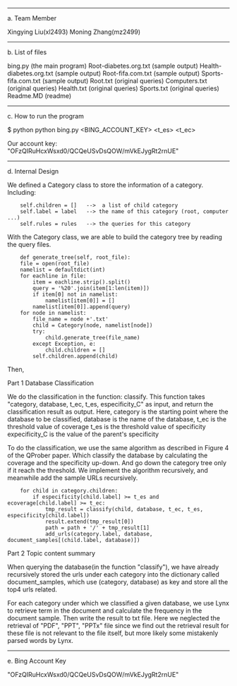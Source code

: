 ----------------
a. Team Member

Xingying Liu(xl2493)
Moning Zhang(mz2499)

----------------
b. List of files

bing.py (the main program)
Root-diabetes.org.txt (sample output)
Health-diabetes.org.txt (sample output)
Root-fifa.com.txt (sample output)
Sports-fifa.com.txt (sample output)
Root.txt (original queries)
Computers.txt (original queries)
Health.txt (original queries)
Sports.txt (original queries)
Readme.MD (readme)

----------------
c. How to run the program

$ python python bing.py <BING_ACCOUNT_KEY> <t_es> <t_ec> <host>

Our account key: "OFzQIRuHcxWsxd0/QCQeUSvDsQOW/mVkEJygRt2rnUE"

----------------
d. Internal Design

We defined a Category class to store the information of a category. Including:

        self.children = []   -->  a list of child category
        self.label = label   --> the name of this category (root, computer ...)
        self.rules = rules   --> the queries for this category

With the Category class, we are able to build the category tree by reading the query files.

        def generate_tree(self, root_file):
        file = open(root_file)
        namelist = defaultdict(int)
        for eachline in file:
            item = eachline.strip().split()
            query = '%20'.join(item[1:len(item)])
            if item[0] not in namelist:
                namelist[item[0]] = []
            namelist[item[0]].append(query)
        for node in namelist:
            file_name = node +'.txt'
            child = Category(node, namelist[node])
            try:
                child.generate_tree(file_name)
            except Exception, e:
                child.children = []
            self.children.append(child)

Then,

Part 1  Database Classification

We do the classification in the function: classify. This function takes "category, database, t_ec, t_es, especificity_C" as input, and return the classification result as output.
Here,
    category is the starting point where the database to be classified,
    database is the name of the database,
    t_ec is the threshold value of coverage
    t_es is the threshold value of specificity
    expecificity_C is the value of the parent's specificity

To do the classification, we use the same algorithm as described in Figure 4 of the QProber paper. Which classify the database by calculating the coverage and the specificity up-down. And go down the category tree only if it reach the threshold.
We implement the algorithm recursively, and meanwhile add the sample URLs recursively.

        for child in category.children:
            if especificity[child.label] >= t_es and ecoverage[child.label] >= t_ec:
                tmp_result = classify(child, database, t_ec, t_es, especificity[child.label])
                result.extend(tmp_result[0])
                path = path + '/' + tmp_result[1]
                add_urls(category.label, database, document_samples[(child.label, database)])


Part 2 Topic content summary

When querying the database(in the function "classify"), we have already recursively stored the urls under each category into the dictionary called document_samples, which use (category, database) as key and store all the top4 urls related.

For each category under which we classified a given database, we use Lynx to retrieve term in the document and calculate the frequency in the document sample. Then write the result to txt file.
Here we neglected the retrieval of "PDF", "PPT", "PPTx" file since we find out the retrieval result for these file is not relevant to the file itself, but more likely some mistakenly parsed words by Lynx.


----------------
e. Bing Account Key

"OFzQIRuHcxWsxd0/QCQeUSvDsQOW/mVkEJygRt2rnUE"